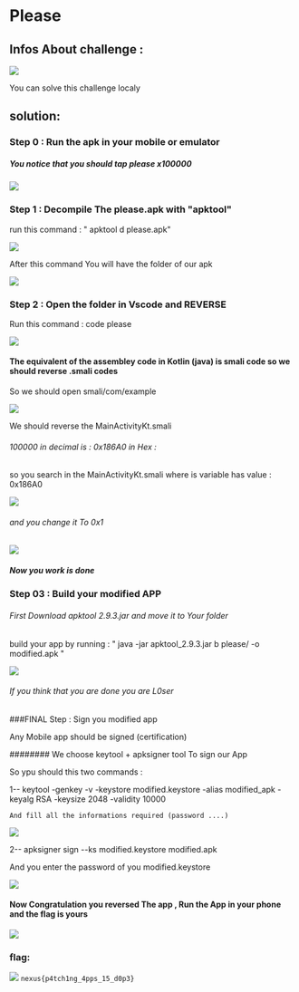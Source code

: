 # Please

## Infos About challenge : 

![](Screenshot/P1.png)

You can solve this challenge localy 

## solution:


### Step 0 : Run the apk in your mobile or emulator 



##### You notice that you should tap please x100000

![](Screenshot/P0.jpg)

 


### Step 1 : Decompile The please.apk with "apktool" 

run this command : " apktool d please.apk"

![](Screenshot/P2.png)

After this command You will have the folder of our apk  

![](Screenshot/P3.png)



### Step 2 : Open the folder in Vscode  and REVERSE 

Run this command : code please 

![](Screenshot/P4.png)

#### The equivalent of the assembley code in Kotlin (java) is smali code so we should reverse .smali codes 

So we should open smali/com/example 

![](Screenshot/P5.png)  


We should reverse the MainActivityKt.smali

###### 100000 in decimal is : 0x186A0 in Hex : 

so you search in the MainActivityKt.smali where is variable has value : 0x186A0

![](Screenshot/P6.png)

###### and you change it To 0x1 

![](Screenshot/P7.png)  

##### Now you work is done 

###  Step 03  : Build your modified APP 

###### First Download apktool 2.9.3.jar  and move it to Your folder 

build your app by running : " java -jar apktool_2.9.3.jar b please/ -o modified.apk "

![](Screenshot/P8.png)


###### If you think that you are done you are L0ser

###FINAL Step : Sign you modified app  


Any Mobile app should be signed (certification) 

######## We choose keytool + apksigner tool  To sign our App 

So ypu should this two commands : 

1--  keytool -genkey -v  -keystore modified.keystore -alias modified_apk -keyalg RSA -keysize 2048 -validity 10000
    
    And fill all the informations required (password ....)
    
![](Screenshot/P9.png)

2-- apksigner sign --ks modified.keystore  modified.apk

And you enter the password of you modified.keystore 



![](Screenshot/P10.png)

#### Now Congratulation you reversed The app  , Run the App in your phone and the flag is yours 

![](Screenshot/P11.jpg)

### flag:

![](Screenshot/P12.jpg)
`nexus{p4tch1ng_4pps_15_d0p3}`
